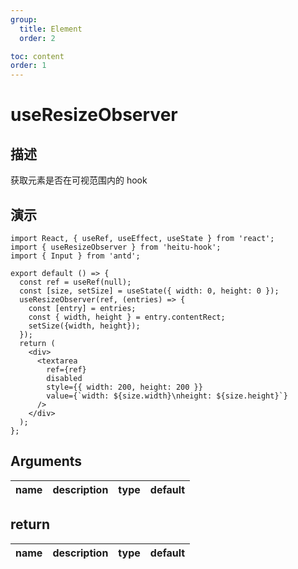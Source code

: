 ```yaml
---
group:
  title: Element
  order: 2

toc: content
order: 1
---
```

# useResizeObserver

## 描述

获取元素是否在可视范围内的 hook

## 演示


```tsx
import React, { useRef, useEffect, useState } from 'react';
import { useResizeObserver } from 'heitu-hook';
import { Input } from 'antd';

export default () => {
  const ref = useRef(null);
  const [size, setSize] = useState({ width: 0, height: 0 });
  useResizeObserver(ref, (entries) => {
    const [entry] = entries;
    const { width, height } = entry.contentRect;
    setSize({width, height});
  });
  return (
    <div>
      <textarea
        ref={ref}
        disabled
        style={{ width: 200, height: 200 }}
        value={`width: ${size.width}\nheight: ${size.height}`}
      />
    </div>
  );
};
```

## Arguments

| name | description | type | default |
| ---- | ----------- | ---- | ------- |

## return

| name | description | type | default |
| ---- | ----------- | ---- | ------- |
